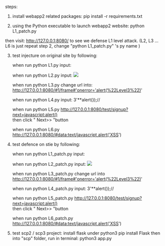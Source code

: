 steps:
1. install webapp2 related packages:
pip install -r  requirements.txt 

2. using the Python executable to launch webapp2 website:
python L1_patch.py

then visit:
http://127.0.0.1:8080/
to see we defense L1 level attack.
(L2, L3 ... L6 is just repeat step 2, change "python L1_patch.py" 's py name )


3. test injecture on original site by following:

    when run python L1.py
    input:
    <script>alert()</script>

    when run python L2.py 
    input:
    <img src='x' onerror='alert()'>

    when run python L3.py
    change url into:
    http://127.0.0.1:8080/#1/frame#'onerror='alert(%22Level3%22)'

    when run python L4.py
    input:
    3'**alert());//

    when run python L5.py
    http://127.0.0.1:8080/test/signup?next=javascript:alert()  
    then click " Next>>  "button

    when run python L6.py
    http://127.0.0.1:8080/#data:text/javascript,alert('XSS')



4. test defence on stie by following:

    when run python L1_patch.py
    input:
    <script>alert()</script>

    when run python L2_patch.py 
    input:
    <img src='x' onerror='alert()'>

    when run python L3_patch.py
    change url into
    http://127.0.0.1:8080/#1/frame#'onerror='alert(%22Level3%22)'

    when run python L4_patch.py
    input:
    3'**alert());//

    when run python L5_patch.py
    http://127.0.0.1:8080/test/signup?next=javascript:alert()  
    then click " Next>>  "button

    when run python L6_patch.py
    http://127.0.0.1:8080/#data:text/javascript,alert('XSS')


5. test scp2 / scp3 project:
install flask under python3
pip install Flask
then into "scp" folder, run in terminal: python3 app.py



